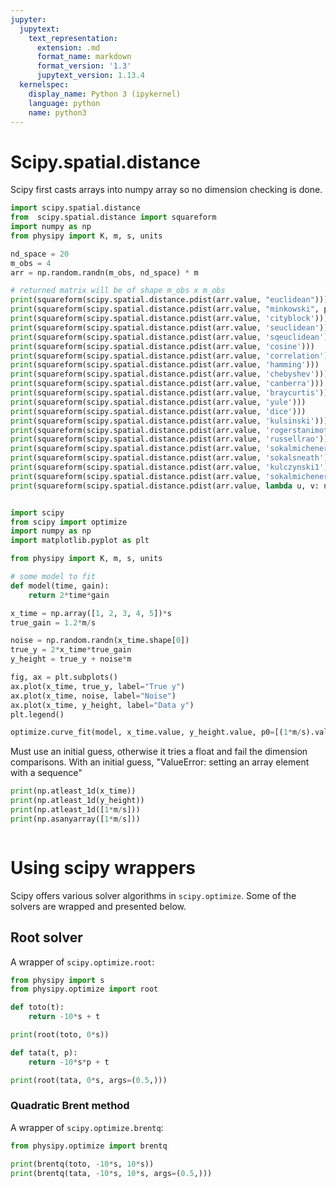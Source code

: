 ```yaml
---
jupyter:
  jupytext:
    text_representation:
      extension: .md
      format_name: markdown
      format_version: '1.3'
      jupytext_version: 1.13.4
  kernelspec:
    display_name: Python 3 (ipykernel)
    language: python
    name: python3
---
```


# Scipy.spatial.distance


Scipy first casts arrays into numpy array so no dimension checking is done.

```python
import scipy.spatial.distance
from  scipy.spatial.distance import squareform
import numpy as np
from physipy import K, m, s, units

```

```python
nd_space = 20
m_obs = 4
arr = np.random.randn(m_obs, nd_space) * m

# returned matrix will be of shape m_obs x m_obs
print(squareform(scipy.spatial.distance.pdist(arr.value, "euclidean")))         # same dim
print(squareform(scipy.spatial.distance.pdist(arr.value, "minkowski", p=2)))    # same dim, # same as euclidean for p=2
print(squareform(scipy.spatial.distance.pdist(arr.value, 'cityblock')))         # same dim
print(squareform(scipy.spatial.distance.pdist(arr.value, 'seuclidean')))        # same dim
print(squareform(scipy.spatial.distance.pdist(arr.value, 'sqeuclidean')))       # same dim
print(squareform(scipy.spatial.distance.pdist(arr.value, 'cosine')))            # any
print(squareform(scipy.spatial.distance.pdist(arr.value, 'correlation')))       # any
print(squareform(scipy.spatial.distance.pdist(arr.value, 'hamming')))           # bool 
print(squareform(scipy.spatial.distance.pdist(arr.value, 'chebyshev')))         # same dim 
print(squareform(scipy.spatial.distance.pdist(arr.value, 'canberra')))          # same dim 
print(squareform(scipy.spatial.distance.pdist(arr.value, 'braycurtis')))        # same dim 
print(squareform(scipy.spatial.distance.pdist(arr.value, 'yule')))              # bool 
print(squareform(scipy.spatial.distance.pdist(arr.value, 'dice')))              # bool 
print(squareform(scipy.spatial.distance.pdist(arr.value, 'kulsinski')))         # bool 
print(squareform(scipy.spatial.distance.pdist(arr.value, 'rogerstanimoto')))    # bool 
print(squareform(scipy.spatial.distance.pdist(arr.value, 'russellrao')))        # bool 
print(squareform(scipy.spatial.distance.pdist(arr.value, 'sokalmichener')))     # bool 
print(squareform(scipy.spatial.distance.pdist(arr.value, 'sokalsneath')))       # bool 
print(squareform(scipy.spatial.distance.pdist(arr.value, 'kulczynski1')))       # bool 
print(squareform(scipy.spatial.distance.pdist(arr.value, 'sokalmichener')))     # bool 
print(squareform(scipy.spatial.distance.pdist(arr.value, lambda u, v: np.sqrt(((u-v)**2).sum()))))
```

```python

```

```python
import scipy
from scipy import optimize
import numpy as np
import matplotlib.pyplot as plt

from physipy import K, m, s, units
```

```python
# some model to fit
def model(time, gain):
    return 2*time*gain
```

```python
x_time = np.array([1, 2, 3, 4, 5])*s
true_gain = 1.2*m/s

noise = np.random.randn(x_time.shape[0])
true_y = 2*x_time*true_gain
y_height = true_y + noise*m
```


```python
fig, ax = plt.subplots()
ax.plot(x_time, true_y, label="True y")
ax.plot(x_time, noise, label="Noise")
ax.plot(x_time, y_height, label="Data y")
plt.legend()
```


```python
optimize.curve_fit(model, x_time.value, y_height.value, p0=[(1*m/s).value])
```

Must use an initial guess, otherwise it tries a float and fail the dimension comparisons.
With an initial guess, "ValueError: setting an array element with a sequence"

```python
print(np.atleast_1d(x_time))
print(np.atleast_1d(y_height))
print(np.atleast_1d([1*m/s]))
print(np.asanyarray([1*m/s]))
```

```python

```


# Using scipy wrappers


Scipy offers various solver algorithms in `scipy.optimize`. Some of the solvers are wrapped and presented below.


## Root solver


A wrapper of `scipy.optimize.root`:

```python
from physipy import s
from physipy.optimize import root

def toto(t):
    return -10*s + t
```

```python
print(root(toto, 0*s))
```

```python
def tata(t, p):
    return -10*s*p + t

print(root(tata, 0*s, args=(0.5,)))
```

### Quadratic Brent method


A wrapper of `scipy.optimize.brentq`:

```python
from physipy.optimize import brentq
```


```python
print(brentq(toto, -10*s, 10*s))
print(brentq(tata, -10*s, 10*s, args=(0.5,)))
```


```python

```
